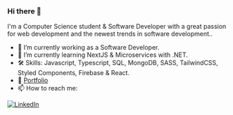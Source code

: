 ### Hi there 👋

I'm a Computer Science student & Software Developer with a great passion for web development and the newest trends in software development..

- 🔭 I’m currently working as a Software Developer.
- 🌱 I’m currently learning NextJS & Microservices with .NET.
- 🛠️ Skills: Javascript, Typescript, SQL, MongoDB, SASS, TailwindCSS, Styled Components, Firebase & React.
- 📖 [Portfolio](https://felixvnolasco-portfolio.vercel.app/)
- 📫 How to reach me: 

[![LinkedIn](https://img.shields.io/badge/LinkedIn-Felix_Vega-0077B5?style=for-the-badge&logo=linkedin&logoColor=white&labelColor=101010)](https://www.linkedin.com/in/felixvnolasco/)
